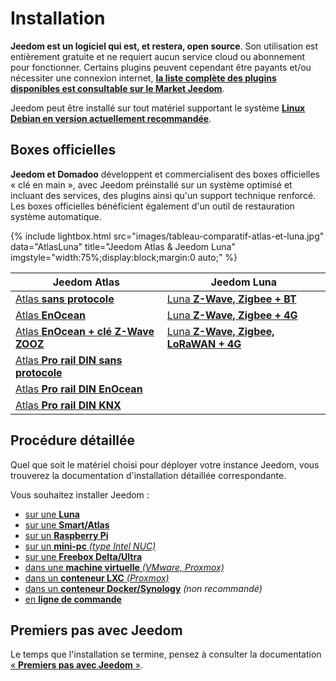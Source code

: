 # Installation

**Jeedom est un logiciel qui est, et restera, open source**. Son utilisation est entièrement gratuite et ne requiert aucun service cloud ou abonnement pour fonctionner.
Certains plugins peuvent cependant être payants et/ou nécessiter une connexion internet, [**la liste complète des plugins disponibles est consultable sur le Market Jeedom**](http://market.jeedom.fr/index.php?v=d&p=market&type=plugin).

Jeedom peut être installé sur tout matériel supportant le système [**Linux Debian en version actuellement recommandée**](https://doc.jeedom.com/fr_FR/compatibility/#Debian).

## Boxes officielles

**Jeedom et Domadoo** développent et commercialisent des boxes officielles « clé en main », avec Jeedom préinstallé sur un système optimisé et incluant des services, des plugins ainsi qu'un support technique renforcé. Les boxes officielles bénéficient également d'un outil de restauration système automatique.

{% include lightbox.html src="images/tableau-comparatif-atlas-et-luna.jpg" data="AtlasLuna" title="Jeedom Atlas & Jeedom Luna" imgstyle="width:75%;display:block;margin:0 auto;" %}

| Jeedom Atlas            | Jeedom Luna             |
|-------------------------|-------------------------|
| [Atlas **sans protocole**](https://www.domadoo.fr/fr/box-domotique/7329-jeedom-controleur-domotique-jeedom-atlas-sans-protocole.html)            | [Luna **Z-Wave, Zigbee + BT**](https://www.domadoo.fr/fr/box-domotique/6280-jeedom-controleur-domotique-jeedom-luna-z-wave700-zigbee30-bt.html)            |
| [Atlas **EnOcean**](https://www.domadoo.fr/fr/box-domotique/5877-jeedom-atlas-enocean.html)            | [Luna **Z-Wave, Zigbee + 4G**](https://www.domadoo.fr/fr/box-domotique/6615-jeedom-controleur-domotique-jeedom-luna-z-wave-zigbee-et-4g.html)            |
| [Atlas **EnOcean + clé Z-Wave ZOOZ**](https://www.domadoo.fr/fr/box-domotique/6857-jeedom-controleur-domotique-jeedom-atlas-enocean-dongle-z-wave-zooz.html)            | [Luna **Z-Wave, Zigbee, LoRaWAN + 4G**](https://www.domadoo.fr/fr/box-domotique/6617-jeedom-controleur-domotique-jeedom-luna-z-wave-zigbee-lorawan-4g.html)            |
| [Atlas **Pro rail DIN sans protocole**](https://www.domadoo.fr/fr/box-domotique/6567-jeedom-controleur-domotique-sur-rail-din-jeedom-atlas-pro-sans-antenne.html)            |             |
| [Atlas **Pro rail DIN EnOcean**](https://www.domadoo.fr/fr/box-domotique/6565-jeedom-atlas-pro-enocean.html)            |             |
| [Atlas **Pro rail DIN KNX**](https://www.domadoo.fr/fr/box-domotique/6563-jeedom-controleur-domotique-sur-rail-din-jeedom-atlas-pro-knx.html)            |             |

## Procédure détaillée

Quel que soit le matériel choisi pour déployer votre instance Jeedom, vous trouverez la documentation d'installation détaillée correspondante.

Vous souhaitez installer Jeedom :

- [sur une **Luna**](https://doc.jeedom.com/fr_FR/plugins/home%20automation%20protocol/luna)
- [sur une **Smart/Atlas**](https://doc.jeedom.com/fr_FR/installation/recovery)
- [sur un **Raspberry Pi**](https://doc.jeedom.com/fr_FR/installation/rpi)
- [sur un **mini-pc** *(type Intel NUC)*](https://doc.jeedom.com/fr_FR/installation/baremetal)
- [sur une **Freebox Delta/Ultra**](https://doc.jeedom.com/fr_FR/installation/freeboxdelta)
- [dans une **machine virtuelle** *(VMware, Proxmox)*](https://doc.jeedom.com/fr_FR/installation/vm)
- [dans un **conteneur LXC** *(Proxmox)*](https://community-scripts.github.io/ProxmoxVE/scripts?id=jeedom)
- [dans un **conteneur Docker/Synology**](https://doc.jeedom.com/fr_FR/installation/docker) *(non recommandé)*
- [en **ligne de commande**](https://doc.jeedom.com/fr_FR/installation/cli)

## Premiers pas avec Jeedom

Le temps que l'installation se termine, pensez à consulter la documentation [« **Premiers pas avec Jeedom** »](https://doc.jeedom.com/fr_FR/premiers-pas/index).

